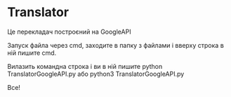 # Translator
Це перекладач построєний на GoogleAPI

Запуск файла через cmd, заходите в папку з файлами і вверху строка в ній пишите cmd.

Вилазить командна строка і ви в ній пишите python TranslatorGoogleAPI.py або python3 TranslatorGoogleAPI.py

Все!
